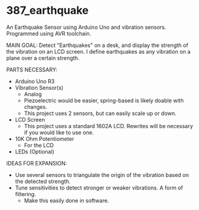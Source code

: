 # 387_earthquake
An Earthquake Sensor using Arduino Uno and vibration sensors.
Programmed using AVR toolchain.

MAIN GOAL: Detect "Earthquakes" on a desk, and display the strength of the vibration on an LCD screen. 
I define earthquakes as any vibration on a plane over a certain strength.

PARTS NECESSARY:
- Arduino Uno R3
- Vibration Sensor(s)
  - Analog
  - Piezoelectric would be easier, spring-based is likely doable with changes.
  - This project uses 2 sensors, but can easily scale up or down.
- LCD Screen
  - This project uses a standard 1602A LCD. Rewrites will be necessary if you would like to use one.
- 10K Ohm Potentiometer
  - For the LCD
- LEDs (Optional)

IDEAS FOR EXPANSION:
- Use several sensors to triangulate the origin of the vibration based on the detected strength.
- Tune sensitivities to detect stronger or weaker vibrations. A form of filtering.
  - Make this easily done in software.
